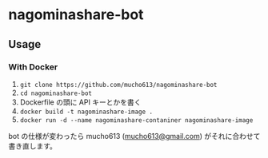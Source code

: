 # nagominashare-bot

## Usage
### With Docker
1. ``` git clone https://github.com/mucho613/nagominashare-bot ```
1. ``` cd nagominashare-bot ```
1. Dockerfile の頭に API キーとかを書く
1. ``` docker build -t nagominashare-image . ```
1. ``` docker run -d --name nagominashare-contaniner nagominashare-image ```

bot の仕様が変わったら mucho613 (mucho613@gmail.com) がそれに合わせて書き直します。
